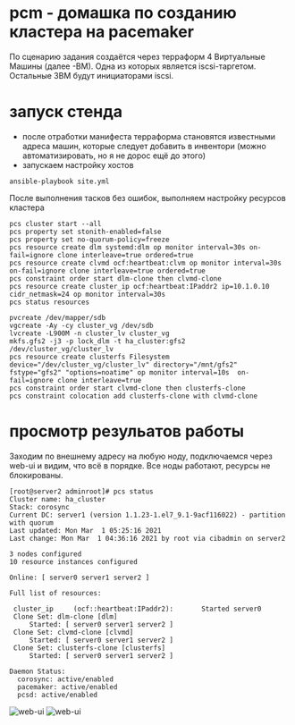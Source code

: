 # pcm - домашка по созданию кластера на pacemaker
По сценарию задания создаётся через терраформ 4 Виртуальные Машины (далее -ВМ). Одна из которых является iscsi-таргетом. Остальные 3ВМ будут инициаторами iscsi.
# запуск стенда
* после отработки манифеста терраформа становятся известными адреса машин, которые следует добавить в инвентори (можно автоматизировать, но я не дорос ещё до этого)
* запускаем настройку хостов 
```
ansible-playbook site.yml
```
После выполнения тасков без ошибок, выполняем настройку ресурсов кластера
```
pcs cluster start --all
pcs property set stonith-enabled=false
pcs property set no-quorum-policy=freeze
pcs resource create dlm systemd:dlm op monitor interval=30s on-fail=ignore clone interleave=true ordered=true
pcs resource create clvmd ocf:heartbeat:clvm op monitor interval=30s on-fail=ignore clone interleave=true ordered=true
pcs constraint order start dlm-clone then clvmd-clone
pcs resource create cluster_ip ocf:heartbeat:IPaddr2 ip=10.1.0.10 cidr_netmask=24 op monitor interval=30s
pcs status resources

pvcreate /dev/mapper/sdb
vgcreate -Ay -cy cluster_vg /dev/sdb  
lvcreate -L900M -n cluster_lv cluster_vg
mkfs.gfs2 -j3 -p lock_dlm -t ha_cluster:gfs2 /dev/cluster_vg/cluster_lv
pcs resource create clusterfs Filesystem device="/dev/cluster_vg/cluster_lv" directory="/mnt/gfs2"  fstype="gfs2" "options=noatime" op monitor interval=10s  on-fail=ignore clone interleave=true
pcs constraint order start clvmd-clone then clusterfs-clone
pcs constraint colocation add clusterfs-clone with clvmd-clone
```
# просмотр резульатов работы
Заходим по внешнему адресу на любую ноду, подключаемся через web-ui и видим, что всё в порядке. Все ноды работают, ресурсы не блокированы.
```
[root@server2 adminroot]# pcs status
Cluster name: ha_cluster
Stack: corosync
Current DC: server1 (version 1.1.23-1.el7_9.1-9acf116022) - partition with quorum
Last updated: Mon Mar  1 05:25:16 2021
Last change: Mon Mar  1 04:36:16 2021 by root via cibadmin on server2

3 nodes configured
10 resource instances configured

Online: [ server0 server1 server2 ]

Full list of resources:

 cluster_ip     (ocf::heartbeat:IPaddr2):       Started server0
 Clone Set: dlm-clone [dlm]
     Started: [ server0 server1 server2 ]
 Clone Set: clvmd-clone [clvmd]
     Started: [ server0 server1 server2 ]
 Clone Set: clusterfs-clone [clusterfs]
     Started: [ server0 server1 server2 ]

Daemon Status:
  corosync: active/enabled
  pacemaker: active/enabled
  pcsd: active/enabled
```
![web-ui](pic1.png)
![web-ui](pic2.png)
